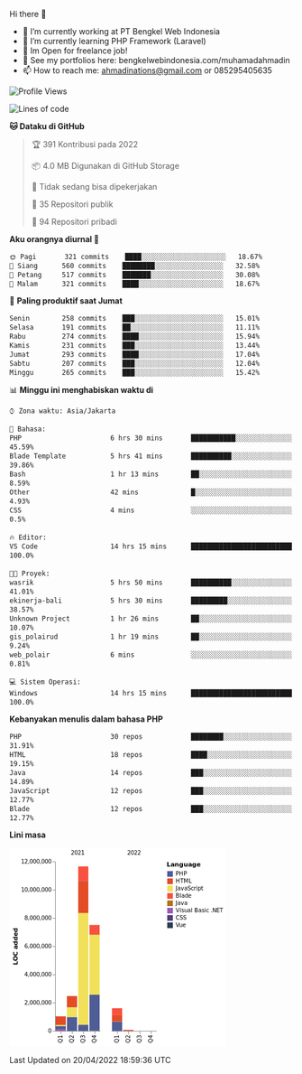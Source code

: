 Hi there 👋

- 🔭 I’m currently working at PT Bengkel Web Indonesia
- 🌱 I’m currently learning PHP Framework (Laravel)
- 📂 Im Open for freelance job!
- 🧷 See my portfolios here: bengkelwebindonesia.com/muhamadahmadin
- 📫 How to reach me: ahmadinations@gmail.com or 085295405635


<!--START_SECTION:waka-->
![Profile Views](http://img.shields.io/badge/Profil%20dilihat-2-blue)

![Lines of code](https://img.shields.io/badge/Sejak%20Hello%20World%20aku%20telah%20menulis-24%20Million%20baris%20kode-blue)

**🐱 Dataku di GitHub** 

> 🏆 391 Kontribusi pada 2022
 > 
> 📦 4.0 MB Digunakan di GitHub Storage 
 > 
> 🚫 Tidak sedang bisa dipekerjakan
 > 
> 📜 35 Repositori publik 
 > 
> 🔑 94 Repositori pribadi  
 > 
**Aku orangnya diurnal 🐤** 

```text
🌞 Pagi       321 commits    ████░░░░░░░░░░░░░░░░░░░░░   18.67% 
🌆 Siang      560 commits    ████████░░░░░░░░░░░░░░░░░   32.58% 
🌃 Petang     517 commits    ███████░░░░░░░░░░░░░░░░░░   30.08% 
🌙 Malam      321 commits    ████░░░░░░░░░░░░░░░░░░░░░   18.67%

```
📅 **Paling produktif saat Jumat** 

```text
Senin        258 commits    ███░░░░░░░░░░░░░░░░░░░░░░   15.01% 
Selasa       191 commits    ██░░░░░░░░░░░░░░░░░░░░░░░   11.11% 
Rabu         274 commits    ████░░░░░░░░░░░░░░░░░░░░░   15.94% 
Kamis        231 commits    ███░░░░░░░░░░░░░░░░░░░░░░   13.44% 
Jumat        293 commits    ████░░░░░░░░░░░░░░░░░░░░░   17.04% 
Sabtu        207 commits    ███░░░░░░░░░░░░░░░░░░░░░░   12.04% 
Minggu       265 commits    ███░░░░░░░░░░░░░░░░░░░░░░   15.42%

```


📊 **Minggu ini menghabiskan waktu di** 

```text
⌚︎ Zona waktu: Asia/Jakarta

💬 Bahasa: 
PHP                      6 hrs 30 mins       ███████████░░░░░░░░░░░░░░   45.59% 
Blade Template           5 hrs 41 mins       ██████████░░░░░░░░░░░░░░░   39.86% 
Bash                     1 hr 13 mins        ██░░░░░░░░░░░░░░░░░░░░░░░   8.59% 
Other                    42 mins             █░░░░░░░░░░░░░░░░░░░░░░░░   4.93% 
CSS                      4 mins              ░░░░░░░░░░░░░░░░░░░░░░░░░   0.5%

🔥 Editor: 
VS Code                  14 hrs 15 mins      █████████████████████████   100.0%

🐱‍💻 Proyek: 
wasrik                   5 hrs 50 mins       ██████████░░░░░░░░░░░░░░░   41.01% 
ekinerja-bali            5 hrs 30 mins       █████████░░░░░░░░░░░░░░░░   38.57% 
Unknown Project          1 hr 26 mins        ██░░░░░░░░░░░░░░░░░░░░░░░   10.07% 
gis_polairud             1 hr 19 mins        ██░░░░░░░░░░░░░░░░░░░░░░░   9.24% 
web_polair               6 mins              ░░░░░░░░░░░░░░░░░░░░░░░░░   0.81%

💻 Sistem Operasi: 
Windows                  14 hrs 15 mins      █████████████████████████   100.0%

```

**Kebanyakan menulis dalam bahasa PHP** 

```text
PHP                      30 repos            ████████░░░░░░░░░░░░░░░░░   31.91% 
HTML                     18 repos            ████░░░░░░░░░░░░░░░░░░░░░   19.15% 
Java                     14 repos            ███░░░░░░░░░░░░░░░░░░░░░░   14.89% 
JavaScript               12 repos            ███░░░░░░░░░░░░░░░░░░░░░░   12.77% 
Blade                    12 repos            ███░░░░░░░░░░░░░░░░░░░░░░   12.77%

```


**Lini masa**

![Chart not found](https://raw.githubusercontent.com/MuhamadAhmadin/MuhamadAhmadin/master/charts/bar_graph.png) 


 Last Updated on 20/04/2022 18:59:36 UTC
<!--END_SECTION:waka-->
